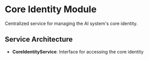 # Core Identity Module

Centralized service for managing the AI system's core identity.

## Service Architecture

- **CoreIdentityService**: Interface for accessing the core identity
